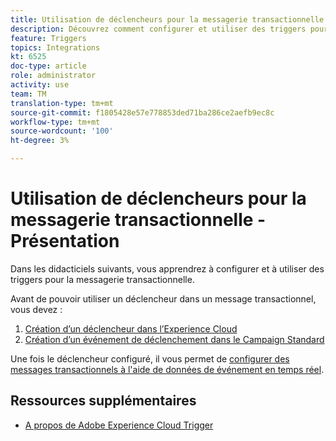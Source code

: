 ```yaml
---
title: Utilisation de déclencheurs pour la messagerie transactionnelle - Présentation
description: Découvrez comment configurer et utiliser des triggers pour la messagerie transactionnelle.
feature: Triggers
topics: Integrations
kt: 6525
doc-type: article
role: administrator
activity: use
team: TM
translation-type: tm+mt
source-git-commit: f1805428e57e778853ded71ba286ce2aefb9ec8c
workflow-type: tm+mt
source-wordcount: '100'
ht-degree: 3%

---
```



# Utilisation de déclencheurs pour la messagerie transactionnelle - Présentation

Dans les didacticiels suivants, vous apprendrez à configurer et à utiliser des triggers pour la messagerie transactionnelle.

Avant de pouvoir utiliser un déclencheur dans un message transactionnel, vous devez :

1. [Création d’un déclencheur dans l’Experience Cloud](/help/integrations/create-a-trigger-in-experience-cloud.md)
2. [Création d’un événement de déclenchement dans le Campaign Standard](/help/integrations/create-a-trigger-event.md)

Une fois le déclencheur configuré, il vous permet de [configurer des messages transactionnels à l&#39;aide de données de événement en temps réel](/help/integrations/configure-transactional-messages-using-realtime-event-data.md).

## Ressources supplémentaires

* [A propos de Adobe Experience Cloud Trigger](https://experienceleague.adobe.com/docs/campaign-standard/using/integrating-with-adobe-cloud/working-with-campaign-and-triggers/about-adobe-experience-cloud-triggers.html?lang=en#integrating-with-adobe-cloud)
